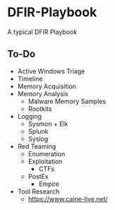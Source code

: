 # DFIR-Playbook
A typical DFIR Playbook
## To-Do
* Active Windows Triage
* Timeline
* Memory Acquisition
* Memory Analysis
  * Malware Memory Samples
  * Rootkits
* Logging
  * Sysmon + Elk
  * Splunk
  * Syslog
* Red Teaming
  * Enumeration
  * Exploitation
    * CTFs
  * PostEx
    * Empire
* Tool Research
  * https://www.caine-live.net/
